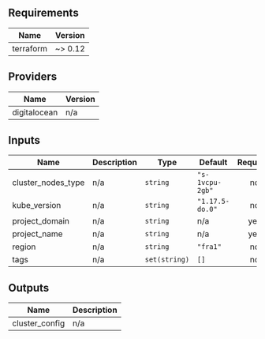 ## Requirements

| Name | Version |
|------|---------|
| terraform | ~> 0.12 |

## Providers

| Name | Version |
|------|---------|
| digitalocean | n/a |

## Inputs

| Name | Description | Type | Default | Required |
|------|-------------|------|---------|:--------:|
| cluster\_nodes\_type | n/a | `string` | `"s-1vcpu-2gb"` | no |
| kube\_version | n/a | `string` | `"1.17.5-do.0"` | no |
| project\_domain | n/a | `string` | n/a | yes |
| project\_name | n/a | `string` | n/a | yes |
| region | n/a | `string` | `"fra1"` | no |
| tags | n/a | `set(string)` | `[]` | no |

## Outputs

| Name | Description |
|------|-------------|
| cluster\_config | n/a |

